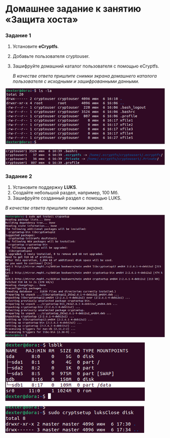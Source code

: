 # Домашнее задание к занятию  «Защита хоста»


### Задание 1

1. Установите **eCryptfs**.
2. Добавьте пользователя cryptouser.
3. Зашифруйте домашний каталог пользователя с помощью eCryptfs.

   *В качестве ответа  пришлите снимки экрана домашнего каталога пользователя с исходными и зашифрованными данными.*

![alt text](https://github.com/Anudora41/sys-insf-homeworks/blob/main/1_1.png)

![alt text](https://github.com/Anudora41/sys-insf-homeworks/blob/main/1_11.png)

  

### Задание 2

1. Установите поддержку **LUKS**.
2. Создайте небольшой раздел, например, 100 Мб.
3. Зашифруйте созданный раздел с помощью LUKS.

*В качестве ответа пришлите снимки экрана.*

![alt text](https://github.com/Anudora41/sys-insf-homeworks/blob/main/2_0.png)

![alt text](https://github.com/Anudora41/sys-insf-homeworks/blob/main/2_1.png)

![alt text](https://github.com/Anudora41/sys-insf-homeworks/blob/main/2_2.png)
